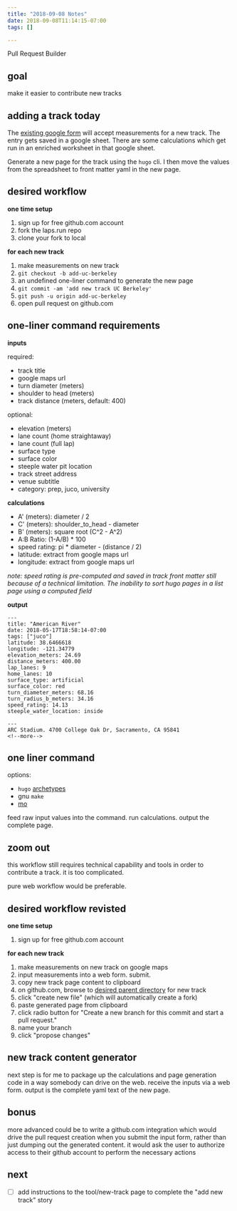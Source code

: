 ```yaml
---
title: "2018-09-08 Notes"
date: 2018-09-08T11:14:15-07:00
tags: []

---
```

Pull Request Builder
<!--more-->

## goal

make it easier to contribute new tracks

## adding a track today

The [existing google form](https://docs.google.com/forms/d/e/1FAIpQLSdNmqKrn0QpUNlfief8nuNFCJxbN9VWynTnDO2aBdBZ_eEAzQ/viewform) will accept measurements for a new track. The entry gets saved in a google sheet. There are some calculations which get run in an enriched worksheet in that google sheet.

Generate a new page for the track using the `hugo` cli. I then move the values from the spreadsheet to front matter yaml in the new page.

## desired workflow

__one time setup__

1. sign up for free github.com account
1. fork the laps.run repo
1. clone your fork to local

__for each new track__

1. make measurements on new track
1. `git checkout -b add-uc-berkeley`
1. an undefined one-liner command to generate the new page
1. `git commit -am 'add new track UC Berkeley'`
1. `git push -u origin add-uc-berkeley`
1. open pull request on github.com

## one-liner command requirements

__inputs__

required:
- track title
- google maps url
- turn diameter (meters)
- shoulder to head (meters)
- track distance (meters, default: 400)

optional:
- elevation (meters)
- lane count (home straightaway)
- lane count (full lap)
- surface type
- surface color
- steeple water pit location
- track street address
- venue subtitle
- category: prep, juco, university

__calculations__

- A' (meters): diameter / 2
- C' (meters): shoulder_to_head - diameter
- B' (meters): square root (C^2 - A^2)
- A:B Ratio: (1-A/B) * 100
- speed rating: pi * diameter - (distance / 2)
- latitude: extract from google maps url
- longitude: extract from google maps url

*note: speed rating is pre-computed and saved in track front matter still because of a technical limitation. The inability to sort hugo pages in a list page using a computed field*

__output__

```
---
title: "American River"
date: 2018-05-17T18:58:14-07:00
tags: ["juco"]
latitude: 38.6466618
longitude: -121.34779
elevation_meters: 24.69
distance_meters: 400.00
lap_lanes: 9
home_lanes: 10
surface_type: artificial
surface_color: red
turn_diameter_meters: 68.16
turn_radius_b_meters: 34.16
speed_rating: 14.13
steeple_water_location: inside

---
ARC Stadium. 4700 College Oak Dr, Sacramento, CA 95841
<!--more-->
```

## one liner command

options:

- `hugo` [archetypes](https://gohugo.io/content-management/archetypes/)
- gnu `make`
- [mo](https://github.com/tests-always-included/mo)

feed raw input values into the command. run calculations. output the complete page.

## zoom out

this workflow still requires technical capability and tools in order to contribute a track. it is too complicated.

pure web workflow would be preferable.

## desired workflow revisted

__one time setup__

1. sign up for free github.com account

__for each new track__

1. make measurements on new track on google maps
1. input measurements into a web form. submit.
1. copy new track page content to clipboard
1. on github.com, browse to [desired parent directory](https://github.com/tphummel/laps.run/tree/master/content/track/us/ca) for new track
1. click "create new file" (which will automatically create a fork)
1. paste generated page from clipboard
1. click radio button for "Create a new branch for this commit and start a pull request."
1. name your branch
1. click "propose changes"

## new track content generator

next step is for me to package up the calculations and page generation code in a way somebody can drive on the web. receive the inputs via a web form. output is the complete yaml text of the new page.

## bonus

more advanced could be to write a github.com integration which would drive the pull request creation when you submit the input form, rather than just dumping out the generated content. it would ask the user to authorize access to their github account to perform the necessary actions

## next

- [ ] add instructions to the tool/new-track page to complete the "add new track" story
